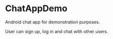 # ChatAppDemo
Android chat app for demonstration purposes.

User can sign up, log in and chat with other users.
